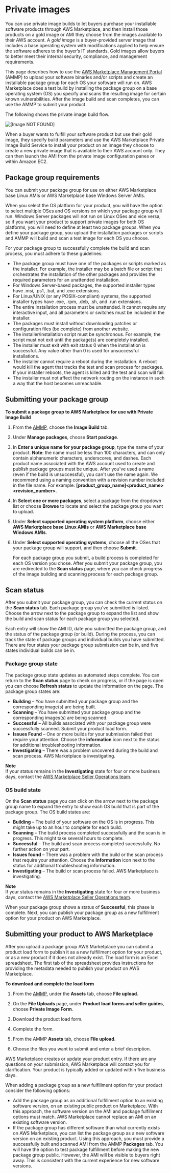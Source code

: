 # Private images<a name="private-images"></a>

You can use private image builds to let buyers purchase your installable software products through AWS Marketplace, and then install those products on a gold image or AMI they choose from the images available to their AWS account\. A *gold image* is a buyer\-provided server image that includes a base operating system with modifications applied to help ensure the software adheres to the buyer’s IT standards\. Gold images allow buyers to better meet their internal security, compliance, and management requirements\. 

This page describes how to use the [AWS Marketplace Management Portal](https://aws.amazon.com/marketplace/management/tour/) \(AMMP\) to upload your software binaries and/or scripts and create an installable package group for each OS your software will run on\. AWS Marketplace does a test build by installing the package group on a base operating system \(OS\) you specify and scans the resulting image for certain known vulnerabilities\. After the image build and scan completes, you can use the AMMP to submit your product\. 

The following shows the private image build flow\.

![\[Image NOT FOUND\]](http://docs.aws.amazon.com/marketplace/latest/userguide/images/private-image-build-image01.png) 

When a buyer wants to fulfill your software product but use their gold image, they specify build parameters and use the AWS Marketplace Private Image Build Service to install your product on an image they choose to create a new private image that is available to their AWS account only\. They can then launch the AMI from the private image configuration panes or within Amazon EC2\. 

## Package group requirements<a name="package-group-requirements"></a>

 You can submit your package group for use on either AWS Marketplace base Linux AMIs or AWS Marketplace base Windows Server AMIs\. 

 When you select the OS platform for your product, you will have the option to select multiple OSes and OS versions on which your package group will run\. Windows Server packages will not run on Linux OSes and vice versa, so if you want your product to support private images for both OS platforms, you will need to define at least two package groups\. When you define your package group, you upload the installation packages or scripts and AMMP will build and scan a test image for each OS you choose\. 

 For your package group to successfully complete the build and scan process, you must adhere to these guidelines: 
+  The package group must have one of the packages or scripts marked as the installer\. For example, the installer may be a batch file or script that orchestrates the installation of the other packages and provides the required parameters for an unattended installation\. 
+  For Windows Server\-based packages, the supported installer types have \.msi, \.ps1, \.bat, and \.exe extensions\. 
+  For Linux/UNIX \(or any POSIX\-compliant\) systems, the supported installer types have \.exe, \.rpm, \.deb, \.sh, and \.run extensions\. 
+  The entire installation process must be unattended\. It cannot require any interactive input, and all parameters or switches must be included in the installer\. 
+  The packages must install without downloading patches or configuration files \(be complete\) from another website\. 
+  The installer/installation script must be synchronous\. For example, the script must not exit until the package\(s\) are completely installed\. 
+  The installer must exit with exit status 0 when the installation is successful\. Any value other than 0 is used for unsuccessful installations\. 
+  The installer cannot require a reboot during the installation\. A reboot would kill the agent that tracks the test and scan process for packages\. If your installer reboots, the agent is killed and the test and scan will fail\. 
+  The installer must not affect the network routing on the instance in such a way that the host becomes unreachable\. 

## Submitting your package group<a name="submitting-your-package-group"></a>

**To submit a package group to AWS Marketplace for use with Private Image Build**

1.  From the [AMMP](https://aws.amazon.com/marketplace/management/tour/), choose the **Image Build** tab\. 

1.  Under **Manage packages**, choose **Start package**\. 

1. In **Enter a unique name for your package group**, type the name of your product\. **Note**: the name must be less than 100 characters, and can only contain alphanumeric characters, underscores, and dashes\. Each product name associated with the AWS account used to create and publish package groups must be unique\. After you've used a name \(even if the build is unsuccessful\), you can't use the name again\. We recommend using a naming convention with a revision number included in the file name\. For example: **\[product\_group\_name\]<product\_name><version><platform><revision\_number>**\.

1.  In **Select one or more packages**, select a package from the dropdown list or choose **Browse** to locate and select the package group you want to upload\. 

1.  Under **Select supported operating system platform**, choose either **AWS Marketplace base Linux AMIs** or **AWS Marketplace base Windows AMIs**\. 

1.  Under **Select supported operating systems**, choose all the OSes that your package group will support, and then choose **Submit**\. 

    For each package group you submit, a build process is completed for each OS version you chose\. After you submit your package group, you are redirected to the **Scan status** page, where you can check progress of the image building and scanning process for each package group\. 

## Scan status<a name="scan-status"></a>

After you submit your package group, you can check the current status on the **Scan status** tab\. Each package group you've submitted is listed\. Choose the arrow next to the package group to expand the list and show the build and scan status for each package group you selected\. 

 Each entry will show the AMI ID, date you submitted the package group, and the status of the package group \(or build\)\. During the process, you can track the state of package groups and individual builds you have submitted\. There are four states your package group submission can be in, and five states individual builds can be in\. 

### Package group state<a name="package-group-state"></a>

 The package group state updates as automated steps complete\. You can return to the **Scan status** page to check on progress, or if the page is open you can choose **Refresh status** to update the information on the page\. The package group states are: 
+  **Building** – You have submitted your package group and the corresponding image\(s\) are being built\. 
+  **Scanning** – You have submitted your package group and the corresponding images\(s\) are being scanned\. 
+  **Successful** – All builds associated with your package group were successfully scanned\. Submit your product load form\. 
+  **Issues Found** – One or more builds for your submission failed that require your attention\. Choose the **information** icon next to the status for additional troubleshooting information\. 
+  **Investigating** – There was a problem uncovered during the build and scan process\. AWS Marketplace is investigating\. 

**Note**  
If your status remains in the **Investigating** state for four or more business days, contact the [AWS Marketplace Seller Operations team](https://aws.amazon.com/marketplace/management/contact-us/)\.

### OS build state<a name="os-build-state"></a>

 On the **Scan status** page you can click on the arrow next to the package group name to expand the entry to show each OS build that is part of the package group\. The OS build states are: 
+  **Building** – The build of your software on the OS is in progress\. This might take up to an hour to complete for each build\. 
+  **Scanning** – The build process completed successfully and the scan is in progress\. This might take several hours to complete\. 
+  **Successful** – The build and scan process completed successfully\. No further action on your part\. 
+  **Issues found** – There was a problem with the build or the scan process that require your attention\. Choose the **Information** icon next to the status for additional troubleshooting information\. 
+  **Investigating** – The build or scan process failed\. AWS Marketplace is investigating\. 

**Note**  
If your status remains in the **Investigating** state for four or more business days, contact the [AWS Marketplace Seller Operations team](https://aws.amazon.com/marketplace/management/contact-us/)\.

When your package group shows a status of **Successful**, this phase is complete\. Next, you can publish your package group as a new fulfillment option for your product on AWS Marketplace\.

## Submitting your product to AWS Marketplace<a name="submitting-your-listing-to-aws-marketplace"></a>

After you upload a package group AWS Marketplace you can submit a product load form to publish it as a new fulfillment option for your product, or as a new product if it does not already exist\. The load form is an Excel spreadsheet\. The first tab of the spreadsheet provides instructions for providing the metadata needed to publish your product on AWS Marketplace\. 

**To download and complete the load form**

1.  From the [AMMP](https://aws.amazon.com/marketplace/management/tour/), under the **Assets** tab, choose **File upload**\. 

1. On the **File Uploads** page, under **Product load forms and seller guides**, choose **Private Image Form**\. 

1. Download the product load form\. 

1. Complete the form\.

1. From the AMMP **Assets** tab, choose **File upload**\.

1. Choose the files you want to submit and enter a brief description\. 

AWS Marketplace creates or update your product entry\. If there are any questions on your submission, AWS Marketplace will contact you for clarification\. Your product is typically added or updated within five business days\. 

 When adding a package group as a new fulfillment option for your product consider the following options: 
+  Add the package group as an additional fulfillment option to an existing software version, on an existing public product on Marketplace\. With this approach, the software version on the AMI and package fulfillment options must match\. AWS Marketplace cannot replace an AMI on an existing software version\. 
+  If the package group has different software than what currently exists on AWS Marketplace, you can list the package group as a new software version on an existing product\. Using this approach, you must provide a successfully built and scanned AMI from the AMMP **Packages** tab\. You will have the option to test package fulfillment before making the new package group public\. However, the AMI will be visible to buyers right away\. This is consistent with the current experience for new software versions\. 